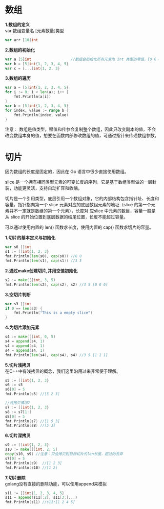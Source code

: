 # 数组
**1.数组的定义**  
var 数组变量名 [元素数量]类型  

```go  
var arr [10]int
```

**2.数组的初始化**  
```go  
var a [5]int                  //数组会初始化所有元素为 int 类型的零值，[0 0 0 0 0]
var b = [5]int{1, 2, 3, 4, 5}
var c = [...]int{1, 2, 3}
```

**3.数组的遍历**
```go  
var a = [5]int{1, 2, 3, 4, 5}
for i := 0; i < len(a); i++ {
	fmt.Println(a[i])
}
var b = [5]int{1, 2, 3, 4, 5}
for index, value := range b {
	fmt.Println(index, value)
}
```

注意： 数组是值类型，赋值和传参会复制整个数组，因此只改变副本的值，不会改变数组本身的值，想要在函数内部修改数组的值，可通过指针来传递数组参数。

# 切片

因为数组的长度是固定的，因此在 Go 语言中很少直接使用数组。  

slice 是一个拥有相同类型元素的可变长度的序列，它是基于数组类型做的一层封装，功能更灵活，支持自动扩容和收缩。  

切片是一个引用类型，底层引用一个数组对象，它的内部结构包含指针址、长度和容量，指针指向第一个 slice 元素对应的底层数组元素的地址（slice 的第一个元素并不一定就是数组的第一个元素），长度对 应slice 中元素的数目，容量一般是从 slice 的开始位置到底层数据的结尾位置，长度不能超过容量。  

可以通过使用内置的 len() 函数求长度，使用内置的 cap() 函数求切片的容量。  

**1.切片的基本定义与初始化**
```go  
var s0 []int
s1 := []int{1, 2, 3}
fmt.Println(len(s0), cap(s0)) //0 0
fmt.Println(len(s1), cap(s1)) //3 3
```

**2.通过make创建切片,并用空值初始化**
```go  
s2 := make([]int, 3, 5)
fmt.Println(len(s2), cap(s2), s2) //3 5 [0 0 0]
```
	
**3.空切片判断**
```go  
var s3 []int
if 0 == len(s3) {
    fmt.Println("This is a empty slice")
}
```

**4.为切片添加元素**
```go  
s4 := make([]int, 0, 5)
s4 = append(s4, 1)
s4 = append(s4, 1)
s4 = append(s4, 1)
fmt.Println(len(s4), cap(s4), s4) //3 5 [1 1 1]
```
**5.切片浅拷贝**  
在C++中有浅拷贝的概念，我们这里沿用过来非常便于理解。

```go  
s5 := []int{1, 2, 3}
s6 := s5
s6[0] = 5
fmt.Println(s5) //[5 2 3]

//浅拷贝情况2
s7 := []int{1, 2, 3}
s8 := s7[1:]
s8[0] = 5
fmt.Println(s7) //[1 5 3]
fmt.Println(s8) //[5 3]
```

**6.切片深拷贝**
```go  
s9 := []int{1, 2, 3}
s10 := make([]int, 2, 5)
copy(s10, s9) //注意：只会拷贝到目标切片的len长度，超过的丢弃
s7[0] = 5
fmt.Println(s9)  //[1 2 3]
fmt.Println(s10) //[1 2]
```

**7.切片删除**  
golang没有直接的删除功能，可以使用append来模拟

```go  
s11 := []int{1, 2, 3, 4, 5}
s11 = append(s11[:2], s11[3:]...)
fmt.Println(s11) //s11:[1 2 4 5]
```
	
